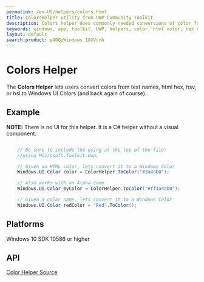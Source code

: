 ```yaml
---
permalink: /en-US/helpers/colors.html
title: ColorsHelper utility from UWP Community Toolkit
description: Colors helper does commonly needed conversions of color formats
keywords: windows, app, toolkit, UWP, helpers, color, html color, hex color, hsv, hsl
layout: default
search.product: eADQiWindows 10XVcnh
---
```


# Colors Helper
The **Colors Helper** lets users convert colors from text names, html hex, hsv, or hsl to Windows UI Colors (and back again of course).

## Example

**NOTE:** There is no UI for this helper. It is a C# helper without a visual component.

```C#

	// Be sure to include the using at the top of the file:
	//using Microsoft.Toolkit.Uwp;

	// Given an HTML color, lets convert it to a Windows Color
	Windows.UI.Color color = ColorHelper.ToColor("#3a4ab0");

	// Also works with an Alpha code
    Windows.UI.Color myColor = ColorHelper.ToColor("#ff3a4ab0");

	// Given a color name, lets convert it to a Windows Color
	Windows.UI.Color redColor = "Red".ToColor();

```

## Platforms

Windows 10 SDK 10586 or higher

## API

[Color Helper Source](https://github.com/Microsoft/UWPCommunityToolkit/blob/master/Microsoft.Toolkit.Uwp/Helpers/ColorHelper.cs)

